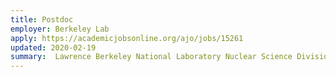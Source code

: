 ```yaml
---
title: Postdoc
employer: Berkeley Lab
apply: https://academicjobsonline.org/ajo/jobs/15261
updated: 2020-02-19
summary:  Lawrence Berkeley National Laboratory Nuclear Science Division
---
```

